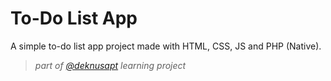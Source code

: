 # To-Do List App
A simple to-do list app project made with HTML, CSS, JS and PHP (Native).

> *part of [@deknusapt](https://github.com/deknusapt) learning project*
